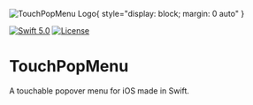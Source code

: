 ![TouchPopMenu Logo](https://raw.githubusercontent.com/mixable/TouchPopMenu/master/TouchPopMenu-logo.png){ style="display: block; margin: 0 auto" }

[![Swift 5.0](https://img.shields.io/badge/swift-5.0-red.svg?style=flat)](https://developer.apple.com/swift)
[![License](https://img.shields.io/badge/license-MIT-lightgrey.svg)](https://opensource.org/licenses/MIT)

# TouchPopMenu
A touchable popover menu for iOS made in Swift.
